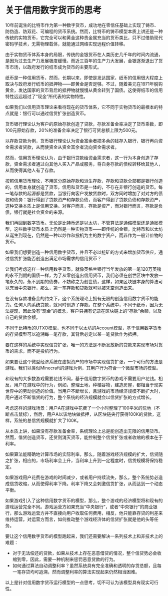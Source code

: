 # 关于信用数字货币的思考

10年前诞生的比特币作为第一种数字货币，成功地在零信任基础上实现了铸币、防伪造、防双花、可编程的货币系统。然而，比特币的铸币模型本质上讲还是一种传统的实物货币，它完全可以和黄金这种贵金属充当的货币类比，只不过借助现代密码学技术，无需物理载体，就能通过网络实现远程价值转移。

由于实物货币体系本身的局限，传统的金银货币在人类历史几千年的时间内流通，是因为过去生产力发展极度缓慢。而近三百年的生产力大发展，金银逐渐退出了货币市场，以政府发行的纸币成为货币的主要形式。

纸币是一种信用货币，然而，长期以来，即使是发达国家，纸币的信用很大程度上取决与政府发行纸币的抵押物——即黄金是否足够。不过，随着美元在1971年脱钩黄金，发达国家的货币背后的抵押物就慢慢从黄金转到了国债。这使得纸币的信用特性远远超过了“现金”所代表的实物特性。

如果我们以信用货币理论来看待现在的货币体系，它不同于实物货币的最根本的特点就是：银行可以通过信贷扩张创造货币。

货币银行理论认为客户的原始存款创造了贷款，存款准备金率决定了货币乘数，即100元原始存款，20%的准备金率决定了银行可贷总额上限为500元。

以存款贷款为例，货币银行理论认为资金富余者把多余的钱存入银行，银行再向资金需求者贷款，从而使资金从资金富余者流向资金需求者。

然而，信用货币理论认为，由于银行贷款给资金需求者，这一行为本身创造了存款，资金需求者通过向其他人买入产品或服务，将自身存款的债权转移给其他人，从而使得其他人有了存款。

按照信用货币理论，不用区分原始存款和派生存款，存款和贷款全部都是银行创造的，信用本身就创造了货币，信用和货币是一体的，不存在非银行创造的货币。每一笔存款的起源都是贷款，当银行向客户发放贷款时，双方同时增加了对对方的债权和债务：银行得到了贷款资产和存款负债，而客户得到了贷款负债和存款资产，这种交换本质上是信用交换。对客户而言，存款是资产，而对银行而言，存款是负债，银行就是社会资金的来源。

我们再回到数字货币。无论是比特币还是以太坊，不管算法是通缩模型还是通胀模型，这些数字货币本质上仍然是一种实物货币——即传统的金银。比特币和以太坊从诞生到现在，仍然是一种以炒作和投机为主的数字资产，而非作为一般计价物的货币。

如果我们想要创造一种信用数字货币，并且不必以挖矿的方式来增加货币供应，通过信贷扩张能否创造出满足市场需求的信用货币？

让我们考虑这样一种信用数字货币。就像英格兰银行当年发放的第一笔120万英镑的永不到期的国债一样，为了从零创造出信用货币，我们必须在创世区块中发放一笔永久的，永不到期的债券，不妨称之为创世债，这样，如果区块链本身的算法可以充当中央银行，那么，第一笔存款和贷款就可以被凭空创造出来。

在没有存款准备金的约束下，这个系统理论上拥有无限的创造信用数字货币的能力。任何人向系统贷款，就同时创造了存款。在整个系统中，不同于纸币，因为无法提现，因此没有“现金”的概念，客户只拥有记录在区块链上的“存款”余额，以及自己的贷款余额。

不同于比特币的UTXO模型，也不同于以太坊的Account模型，基于信用数字货币的存贷模型可以追溯每一笔存款，其背后必定以某一笔贷款作为抵押。

要在这样的系统中实现信贷扩张，唯一的方法是不断发放新的贷款来实现市场对货币的需求，而不是投机行为。

如果要让这个微型经济系统在虚拟资产的市场中实现信贷扩张，一个可行的方法是游戏。我们以类似Minecraft的游戏为例，其用户行为符合一个微型市场的模型。

和现有的大多数游戏需要花钱不同，基于信用数字货币的游戏不需要用户花钱。相反，用户在游戏中的行为，例如，整理土地，种植谷物，建造房屋，都相当于现实世界中的劳动创造的价值。当用户不断增长，且游戏的市场经济规模不断扩大时，用户通过不断借贷的行为，整个系统的经济规模就会以信贷扩张的方式增长。

考虑这样的游戏场景：用户A在游戏中花费了一个小时整理了100平米的荒地（不断点击鼠标），然后，用户A以该地块做抵押，从区块链央行获得100K的贷款，这样，系统的总信贷规模就扩大了100K。

从本质上讲，如果没有存款准备金率，系统理论上总是能创造出无限的信用货币。然而，借贷创造货币，还贷则消灭货币，能控制整个信贷扩张或者收缩的根本在于利率。

如果算法能精确地计算市场的实际利率，那么，随着游戏经济规模的扩大，信贷随之扩张，相应的，市场利率会上升，当利率上升到一定程度时，信贷规模将保持稳定。

如果游戏用户花费在游戏的时间减少，或者用户持续流失，那么，整个系统势必造成信贷收缩，从而使得利率下降。利率下降又会刺激信贷扩张，从而达到一个动态平衡。

如果游戏引入了这种信用数字货币的模型，那么，整个游戏的经济模型将和现有的游戏运营完全不同。游戏运营方如果充当“中央银行”，或者“中央银行”的商业银行，那么游戏运营方并不直接向用户收取任何费用，相反，他只能靠存贷的利差来维持运营。对运营方而言，如何推动整个游戏经济体的信贷扩张就是他的头等任务。

要让这个信用数字货币的模型跑起来，我们还需要解决一系列技术上和非技术上的难题：

- 对于无法偿还的贷款，如果从技术上存在恶意借贷的情况，整个信贷势必会收缩到零，因此，需要一种机制来惩罚恶意贷款的行为。
- 如何通过算法自动调整利率？虽然系统具有完全准确和透明的存贷总额，且每一笔存贷均可追溯，然而调整利率的算法实现起来仍然相当困难。

以上是针对信用数字货币运行模型的一点思考，切不可认为该模型具有现实可行性。
